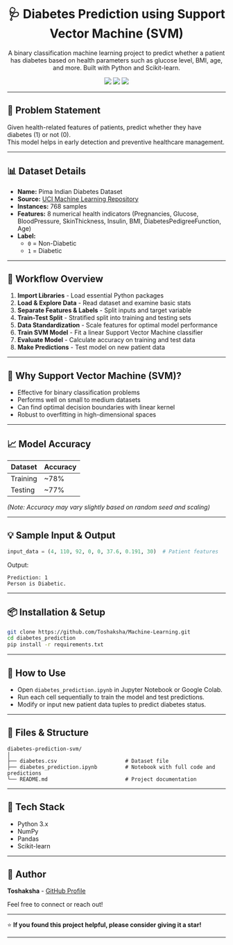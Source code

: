 
<h1 align="center">🩺 Diabetes Prediction using Support Vector Machine (SVM)</h1>

<p align="center">
A binary classification machine learning project to predict whether a patient has diabetes based on health parameters such as glucose level, BMI, age, and more. Built with Python and Scikit-learn.
</p>

<p align="center">
  <img src="https://img.shields.io/badge/Python-3.x-blue?logo=python" />
  <img src="https://img.shields.io/badge/Model-Support%20Vector%20Machine-brightgreen" />
  <img src="https://img.shields.io/badge/License-MIT-green.svg" />
</p>

---

## 🧠 Problem Statement

Given health-related features of patients, predict whether they have diabetes (1) or not (0).  
This model helps in early detection and preventive healthcare management.

---

## 📊 Dataset Details

- **Name:** Pima Indian Diabetes Dataset  
- **Source:** [UCI Machine Learning Repository](https://www.kaggle.com/uciml/pima-indians-diabetes-database)  
- **Instances:** 768 samples  
- **Features:** 8 numerical health indicators (Pregnancies, Glucose, BloodPressure, SkinThickness, Insulin, BMI, DiabetesPedigreeFunction, Age)  
- **Label:**  
  - `0` = Non-Diabetic  
  - `1` = Diabetic  

---

## 🚀 Workflow Overview

1. **Import Libraries** - Load essential Python packages  
2. **Load & Explore Data** - Read dataset and examine basic stats  
3. **Separate Features & Labels** - Split inputs and target variable  
4. **Train-Test Split** - Stratified split into training and testing sets  
5. **Data Standardization** - Scale features for optimal model performance  
6. **Train SVM Model** - Fit a linear Support Vector Machine classifier  
7. **Evaluate Model** - Calculate accuracy on training and test data  
8. **Make Predictions** - Test model on new patient data  

---

## 🧪 Why Support Vector Machine (SVM)?

- Effective for binary classification problems  
- Performs well on small to medium datasets  
- Can find optimal decision boundaries with linear kernel  
- Robust to overfitting in high-dimensional spaces  

---

## 📈 Model Accuracy

| Dataset   | Accuracy |
|-----------|----------|
| Training  | ~78%     |
| Testing   | ~77%     |

_(Note: Accuracy may vary slightly based on random seed and scaling)_

---

## 💡 Sample Input & Output

```python
input_data = (4, 110, 92, 0, 0, 37.6, 0.191, 30)  # Patient features
````

Output:

```
Prediction: 1
Person is Diabetic.
```

---

## 📦 Installation & Setup

```bash
git clone https://github.com/Toshaksha/Machine-Learning.git
cd diabetes_prediction
pip install -r requirements.txt
```

---

## 📝 How to Use

* Open `diabetes_prediction.ipynb` in Jupyter Notebook or Google Colab.
* Run each cell sequentially to train the model and test predictions.
* Modify or input new patient data tuples to predict diabetes status.

---

## 📂 Files & Structure

```
diabetes-prediction-svm/
│
├── diabetes.csv                      # Dataset file
├── diabetes_prediction.ipynb         # Notebook with full code and predictions
└── README.md                         # Project documentation
```

---

## 🧰 Tech Stack

* Python 3.x
* NumPy
* Pandas
* Scikit-learn

---

## 👤 Author

**Toshaksha** - [GitHub Profile](https://github.com/Toshaksha)

Feel free to connect or reach out!

---

⭐ **If you found this project helpful, please consider giving it a star!**

---
